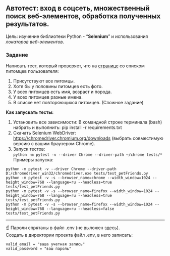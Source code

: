 ## Автотест: вход в соцсеть, множественный поиск веб-элементов, обработка полученных результатов. 

Цель: изучение библиотеки Python - &#8220;__Selenium__&#8221; и использования _локаторов веб-элементов_.
### Задание

Написать тест, который проверяет, что на [странице](https://petfriends.skillfactory.ru/my_pets)
со списком питомцев пользователя:
1. Присутствуют все питомцы.
2. Хотя бы у половины питомцев есть фото.
3. У всех питомцев есть имя, возраст и порода.
4. У всех питомцев разные имена.
5. В списке нет повторяющихся питомцев. (Сложное задание)

**Как запускать тесты:**

1) Установить все зависимости:
В командной строке терминала (bash) набрать и выполнить: 
pip install -r requirements.txt
2) Скачать Selenium WebDriver: https://chromedriver.chromium.org/downloads (выбрать совместимую версию с вашим браузером Chrome).
3) Запуск тестов: <BR>
```python -m pytest -v --driver Chrome --driver-path ~/chrome tests/*```<br> 
Примеры запуска:
```
python -m pytest -v --driver Chrome --driver-path D:/chromedriver_win32/chromedriver.exe tests/test_petFriends.py 
python -m pytest -v -s --browser_name=chrome --width_window=1024 --height_window=768 --language=ru --headless=true   tests/test_petFriends.py 
python -m pytest -v -s --browser_name=firefox --width_window=1024 --height_window=768 --language=ru --headless=true   tests/test_petFriends.py 
python -m pytest -v -s --browser_name=firefox --width_window=1024 --height_window=768 --language=ru --headless=false   tests/test_petFriends.py 
```
---
☝️ Пароли спрятаны в файл .env (не выложен здесь). <BR>
Создать в директории проекта файл .env, в него записать: <BR> 
```
valid_email = "ваша учетная запись"
valid_password = "ваш пароль" 
```


